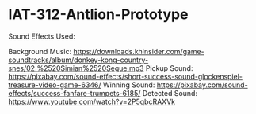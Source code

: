 # IAT-312-Antlion-Prototype

Sound Effects Used:

Background Music: https://downloads.khinsider.com/game-soundtracks/album/donkey-kong-country-snes/02.%2520Simian%2520Segue.mp3 
Pickup Sound:  https://pixabay.com/sound-effects/short-success-sound-glockenspiel-treasure-video-game-6346/
Winning Sound: https://pixabay.com/sound-effects/success-fanfare-trumpets-6185/ 
Detected Sound: https://www.youtube.com/watch?v=2P5qbcRAXVk 
